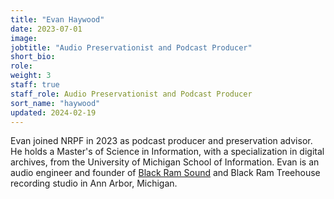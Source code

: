 ```yaml
---
title: "Evan Haywood"
date: 2023-07-01
image: 
jobtitle: "Audio Preservationist and Podcast Producer"
short_bio: 
role: 
weight: 3
staff: true
staff_role: Audio Preservationist and Podcast Producer
sort_name: "haywood"
updated: 2024-02-19
---
```


Evan joined NRPF in 2023 as podcast producer and preservation advisor.
He holds a Master's of Science in Information, with a specialization
in digital archives, from the University of Michigan School of Information.
Evan is an audio engineer and founder of [Black Ram Sound](https://evanhaywood.bandcamp.com/community) and Black Ram
Treehouse recording studio in Ann Arbor, Michigan.
